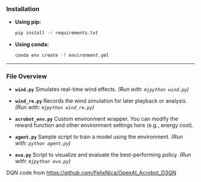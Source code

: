 ### Installation

* **Using pip:**

  ```bash
  pip install -r requirements.txt
  ```

* **Using conda:**

  ```bash
  conda env create -f environment.yml
  ```

---

### File Overview

* **`wind.py`**
  Simulates real-time wind effects.
  *(Run with: `mjpython wind.py`)*

* **`wind_re.py`**
  Records the wind simulation for later playback or analysis.
  *(Run with: `mjpython wind_re.py`)*

* **`acrobot_env.py`**
  Custom environment wrapper. You can modify the reward function and other environment settings here (e.g., energy cost).

* **`agent.py`**
  Sample script to train a model using the environment.
  *(Run with: `python agent.py`)*

* **`eva.py`**
  Script to visualize and evaluate the best-performing policy.
  *(Run with: `mjpython eva.py`)*

DQN code from 
https://github.com/FelixNica/OpenAI_Acrobot_D3QN